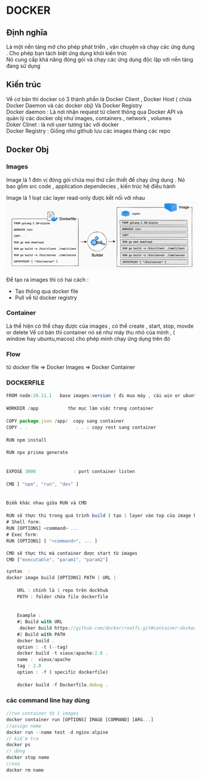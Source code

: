 # DOCKER 

## Định nghĩa 
Là một nền tảng mở cho phép phát triển , vận chuyện và chạy các ứng dụng . Cho phép bạn tách biệt ứng dụng khỏi kiến trúc   
Nó cung cấp khả năng đóng gói và chạy các ứng dụng độc lập với nền tảng đang sử dụng 

## Kiến trúc 
Về cơ bản thì docker có 3 thành phần là Docker Client , Docker Host ( chứa Docker Daemon và các docker obj) Và Docker Registry  
Docker daemon : Là nơi nhận request từ client thông qua Docker API và quản lý các docker obj như images, containers , network , volumes  
Doker Clinet :  là nơi user tương tác với docker  
Docker Registry :  Giống như github lưu các images thàng các repo 

## Docker Obj 

### Images 
Image là 1 đơn vị đóng gói chứa mọi thứ cần thiết để chạy ứng dụng  . Nó bao gồm src code , application dependecies , kiến trúc hệ điều hành 

Image là 1 loạt các layer read-only được kết nối với nhau  
![alt text](image.png)

Để tạo ra images thì có hai cách  :  
- Tạo thông qua docker file  
- Pull về từ docker registry 

### Container 
Là thể hiện có thể chạy được của images , có thể create , start, stop, movde or delete 
Về cơ bản thì container nó sẽ như máy thu nhỏ của mình , ( window hay ubuntu,macos) cho phép mình chạy ứng dụng trên đó 


### Flow 
từ docker file  =>  Docker Images  =>  Docker Container 

### DOCKERFILE 
```js
FROM node:20.11.1   base images:version ( đi mua máy , cài win or ubuntu )

WORKDIR /app           thư mục làm việc trong container 

COPY package.json /app/  copy sang container 
COPY . .                  . . : copy rest sang container 

RUN npm install           

RUN npx prisma generate


EXPOSE 3000              : port container listen 

CMD [ "npm", "run", "dev" ]


Điểm khác nhau giữa RUN và CMD 

RUN sẽ thực thi trong quá trình build ( tạo 1 layer vào top của image hiện tại )
# Shell form:
RUN [OPTIONS] <command> ...
# Exec form:
RUN [OPTIONS] [ "<command>", ... ]

CMD sẽ thực thi mà container được start từ images 
CMD ["executable", "param1", "param2"]
```

```js
syntax  : 
docker image build [OPTIONS] PATH | URL | 
	
	URL : chính là 1 repo trên dockhub 
	PATH : folder chứa file dockerfile 
	
	
	Example :  
	#1 Build with URL 
	 docker build https://github.com/docker/rootfs.git#container:docker
	#2 Build with PATH 
	docker build . 
	option : -t (--tag)
	docker build -t vieux/apache:2.0 .
	name :  vieux/apache 
	tag : 2.0
	option : -f ( specific dockerfile)
	
	docker build -f Dockerfile.debug .
```
### các command line hay dùng 

```js
//run container từ 1 images 
docker container run [OPTIONS] IMAGE [COMMAND] [ARG...]
//assign name 
docker run --name test -d nginx:alpine
// kiểm tra 
docker ps 
// dừng 
docker stop name 
//xóa 
docker rm name 

```

